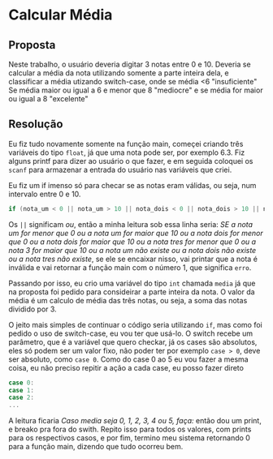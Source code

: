 # Calcular Média

## Proposta

Neste trabalho, o usuário deveria digitar 3 notas entre 0 e 10. Deveria se calcular a média da nota utilizando somente a parte inteira dela, e classificar a média utizando switch-case, onde se média <6 "insuficiente"
Se média maior ou igual a 6 e menor que 8 "mediocre"
e se média for maior ou igual a 8 "excelente"

## Resolução

Eu fiz tudo novamente somente na função main, começei criando três variáveis do tipo `float`, já que uma nota pode ser, por exemplo 6.3. Fiz alguns printf para dizer ao usuário o que fazer, e em seguida coloquei os `scanf` para armazenar a entrada do usuário nas variáveis que criei.

Eu fiz um if imenso só para checar se as notas eram válidas, ou seja, num intervalo entre 0 e 10.

```c
if (nota_um < 0 || nota_um > 10 || nota_dois < 0 || nota_dois > 10 || nota_tres < 0 || nota_tres > 10 || !nota_um || !nota_dois || !nota_tres)
```

Os `||` significam _ou_, então a minha leitura sob essa linha seria: _SE a nota um for menor que 0 ou a nota um for maior que 10 ou a nota dois for menor que 0 ou a nota dois for maior que 10 ou a nota tres for menor que 0 ou a nota 3 for maior que 10 ou a nota um não existe ou a nota dois não existe ou a nota tres não existe_, se ele se encaixar nisso, vai printar que a nota é inválida e vai retornar a função main com o número 1, que significa `erro`.

Passando por isso, eu crio uma variável do tipo `int` chamada `media` já que na proposta foi pedido para consideirar a parte inteira da nota. O valor da média é um calculo de média das três notas, ou seja, a soma das notas dividido por 3.

O jeito mais simples de continuar o código seria utilizando `if`, mas como foi pedido o uso de switch-case, eu vou ter que usá-lo.
O switch recebe um parâmetro, que é a variável que quero checkar, já os cases são absolutos, eles só podem ser um valor fixo, não poder ter por exemplo `case > 0`, deve ser absoluto, como `case 0`. Como do case 0 ao 5 eu vou fazer a mesma coisa, eu não preciso repitir a ação a cada case, eu posso fazer direto

```c
case 0:
case 1:
case 2:
...
```

A leitura ficaria _Caso media seja 0, 1, 2, 3, 4 ou 5, faça:_ então dou um print, e breako pra fora do swith. Repito isso para todos os valores, com prints para os respectivos casos, e por fim, termino meu sistema retornando 0 para a função main, dizendo que tudo ocorreu bem.
